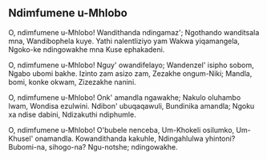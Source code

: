 ## Ndimfumene u-Mhlobo

O, ndimfumene u-Mhlobo! Wandithanda ndingamaz';
Ngothando wanditsala mna, Wandibophela kuye.
Yathi nalentliziyo yam Wakwa yiqamangela,
Ngoko-ke ndingowakhe mna Kuse ephakadeni.

O, ndimfumene u-Mhlobo! Nguy' owandifelayo;
Wandenzel' isipho sobom, Ngabo ubomi bakhe.
Izinto zam asizo zam, Zezakhe ongum-Niki;
Mandla, bomi, konke okwam, Zizezakhe nanini.

O, ndimfumene u-Mhlobo! Onk' amandla ngawakhe;
Nakulo oluhambo lwam, Wondisa ezulwini.
Ndibon' ubuqaqawuli, Bundinika amandla;
Ngoku xa ndise dabini, Ndizakuthi ndiphumle.

O, ndimfumene u-Mhlobo! O'bubele nenceba,
Um-Khokeli osilumko, Um-Khusel' onamandla.
Kowandithanda kakuhle, Ndingahlulwa yhintoni?
Bubomi-na, sihogo-na? Ngu-notshe; ndingowakhe.

